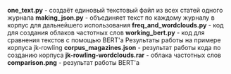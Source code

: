 **one_text.py** - создаёт единовый текстовый файл из всех статей одного журнала
**making_json.py** - объединяет текст по каждому журналу в корпус для дальнейшего использования
**freq_and_wordclouds.py** - код для создания облаков частотных слов
**working_bert.py** - код для сравнения текстов с помощью BERT'а
Результаты работы на примере корпуса jk-rowling
**corpus_magazines.json** - результат работы кода по созданию корпуса
**jk-rowling-wordclouds.rar** - облака частотных слов
**comparison.png** - результат работы BERT'а
